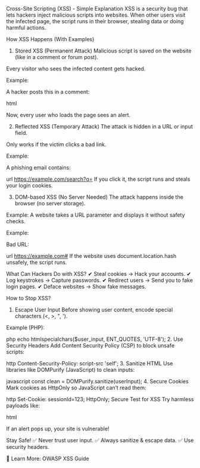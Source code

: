 Cross-Site Scripting (XSS) - Simple Explanation
XSS is a security bug that lets hackers inject malicious scripts into websites. When other users visit the infected page, the script runs in their browser, stealing data or doing harmful actions.

How XSS Happens (With Examples)
1. Stored XSS (Permanent Attack)
Malicious script is saved on the website (like in a comment or forum post).

Every visitor who sees the infected content gets hacked.

Example:

A hacker posts this in a comment:

html
<script>alert("You've been hacked!")</script>
Now, every user who loads the page sees an alert.

2. Reflected XSS (Temporary Attack)
The attack is hidden in a URL or input field.

Only works if the victim clicks a bad link.

Example:

A phishing email contains:

url
https://example.com/search?q=<script>stealCookies()</script>
If you click it, the script runs and steals your login cookies.

3. DOM-based XSS (No Server Needed)
The attack happens inside the browser (no server storage).

Example: A website takes a URL parameter and displays it without safety checks.

Example:

Bad URL:

url
https://example.com#<script>alert('XSS')</script>
If the website uses document.location.hash unsafely, the script runs.

What Can Hackers Do with XSS?
✔ Steal cookies → Hack your accounts.
✔ Log keystrokes → Capture passwords.
✔ Redirect users → Send you to fake login pages.
✔ Deface websites → Show fake messages.

How to Stop XSS?
1. Escape User Input
Before showing user content, encode special characters (<, >, ", ').

Example (PHP):

php
echo htmlspecialchars($user_input, ENT_QUOTES, 'UTF-8');
2. Use Security Headers
Add Content Security Policy (CSP) to block unsafe scripts:

http
Content-Security-Policy: script-src 'self';
3. Sanitize HTML
Use libraries like DOMPurify (JavaScript) to clean inputs:

javascript
const clean = DOMPurify.sanitize(userInput);
4. Secure Cookies
Mark cookies as HttpOnly so JavaScript can’t read them:

http
Set-Cookie: sessionId=123; HttpOnly; Secure
Test for XSS
Try harmless payloads like:

html
<script>alert(1)</script>
If an alert pops up, your site is vulnerable!

Stay Safe!
✅ Never trust user input.
✅ Always sanitize & escape data.
✅ Use security headers.

🔗 Learn More: OWASP XSS Guide
